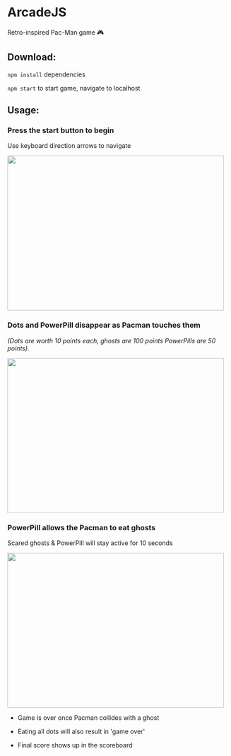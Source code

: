 # ArcadeJS

Retro-inspired Pac-Man game 🎮

## Download:

`npm install` dependencies

`npm start` to start game, navigate to localhost

## Usage:

### Press the start button to begin

Use keyboard direction arrows to navigate

 <img src="https://user-images.githubusercontent.com/38336934/97514613-c7810200-1954-11eb-893e-72dd96bee0fc.png" width="490" height="350">

### Dots and PowerPill disappear as Pacman touches them

_(Dots are worth 10 points each, ghosts are 100 points
PowerPills are 50 points)_.

 <img src="https://user-images.githubusercontent.com/38336934/97514580-b46e3200-1954-11eb-9fd4-7ebd30aeb07e.png" width="490" height="350">

### PowerPill allows the Pacman to eat ghosts

Scared ghosts & PowerPill will stay active for 10 seconds

 <img src="https://user-images.githubusercontent.com/38336934/97515575-f009fb80-1956-11eb-8e81-0d596adeb14c.png" width="490" height="350">

- Game is over once Pacman collides with a ghost

- Eating all dots will also result in 'game over'

- Final score shows up in the scoreboard
